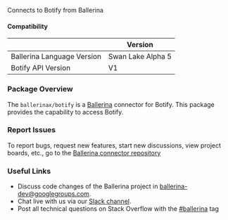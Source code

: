Connects to Botify from Ballerina

#### Compatibility
|                               | Version           |
|-------------------------------|-------------------|
|   Ballerina Language Version  | Swan Lake Alpha 5 |
|       Botify API Version      |         V1        |

### Package Overview
The `ballerinax/botify` is a [Ballerina](https://ballerina.io/) connector for Botify.
This package provides the capability to access Botify.
### Report Issues
To report bugs, request new features, start new discussions, view project boards, etc., go to the [Ballerina connector repository](link)
### Useful Links
- Discuss code changes of the Ballerina project in [ballerina-dev@googlegroups.com](mailto:ballerina-dev@googlegroups.com).
- Chat live with us via our [Slack channel](https://ballerina.io/community/slack/).
- Post all technical questions on Stack Overflow with the [#ballerina](https://stackoverflow.com/questions/tagged/ballerina) tag

